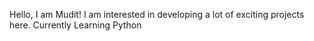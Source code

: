 Hello, I am Mudit!
I am interested in developing a lot of exciting projects here.
Currently Learning Python
